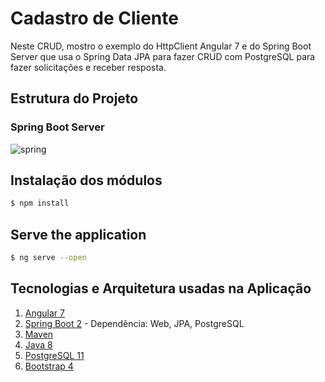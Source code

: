 # Cadastro de Cliente

Neste CRUD, mostro o exemplo do HttpClient Angular 7 e do Spring Boot Server que usa o Spring Data JPA para fazer CRUD com PostgreSQL para fazer solicitações e receber resposta.

## Estrutura do Projeto
### Spring Boot Server

![spring](src/main/resources/templates/projetoCadastro-client/src/project_struture-spring_boot_server.png)

## Instalação dos módulos

``` bash
$ npm install
```

## Serve the application

``` bash
$ ng serve --open
```

## Tecnologias e Arquitetura usadas na Aplicação

1. [Angular 7](https://angular.io/)
2. [Spring Boot 2](https://start.spring.io/) - Dependência: Web, JPA, PostgreSQL
3. [Maven](https://maven.apache.org/)
4. [Java 8](https://www.oracle.com/technetwork/java/javase/downloads/jdk8-downloads-2133151.html)
5. [PostgreSQL 11](https://www.enterprisedb.com/downloads/postgres-postgresql-downloads#windows)
6. [Bootstrap 4](https://getbootstrap.com/)
